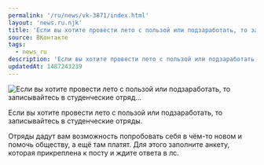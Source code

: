 ```yaml
---
permalink: '/ru/news/vk-3871/index.html'
layout: 'news.ru.njk'
title: 'Если вы хотите провести лето с пользой или подзаработать, то записывайтесь в студенческие отряд…'
source: ВКонтакте
tags:
  - news_ru
description: 'Если вы хотите провести лето с пользой или подзаработать, то записывайтесь в студенческие отряд…'
updatedAt: 1487243239
---
```

![Если вы хотите провести лето с пользой или подзаработать, то записывайтесь в студенческие отряд…](https://sun9-48.userapi.com/impf/c638731/v638731481/1eadb/3MGOZ31LHqY.jpg?size=899x595&quality=96&proxy=1&sign=04e3d63c533dfd871435204646d7bd4d&c_uniq_tag=EtHBRIifaDEI0tMkq-Y7E4qLSeQR2Oz6zXKMqLDDM2Q&type=album)

Если вы хотите провести лето с пользой или подзаработать, то записывайтесь в студенческие отряды.

Отряды дадут вам возможность попробовать себя в чём-то новом и помочь обществу, а ещё там платят. Для этого заполните анкету, которая прикреплена к посту и ждите ответа в лс.
